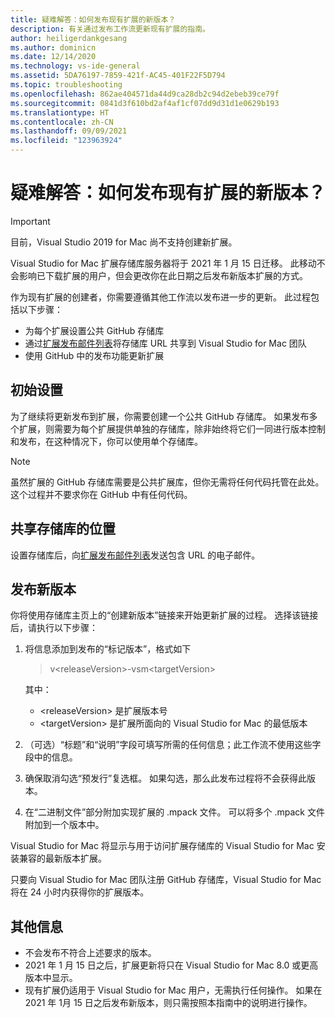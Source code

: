 ```yaml
---
title: 疑难解答：如何发布现有扩展的新版本？
description: 有关通过发布工作流更新现有扩展的指南。
author: heiligerdankgesang
ms.author: dominicn
ms.date: 12/14/2020
ms.technology: vs-ide-general
ms.assetid: 5DA76197-7859-421f-AC45-401F22F5D794
ms.topic: troubleshooting
ms.openlocfilehash: 862ae404571da44d9ca28db2c94d2ebeb39ce79f
ms.sourcegitcommit: 0841d3f610bd2af4af1cf07dd9d31d1e0629b193
ms.translationtype: HT
ms.contentlocale: zh-CN
ms.lasthandoff: 09/09/2021
ms.locfileid: "123963924"
---
```

# <a name="troubleshooting-how-do-i-release-a-new-version-of-my-existing-extension"></a>疑难解答：如何发布现有扩展的新版本？

> [!IMPORTANT]
> 目前，Visual Studio 2019 for Mac 尚不支持创建新扩展。

Visual Studio for Mac 扩展存储库服务器将于 2021 年 1 月 15 日迁移。 此移动不会影响已下载扩展的用户，但会更改你在此日期之后发布新版本扩展的方式。

作为现有扩展的创建者，你需要遵循其他工作流以发布进一步的更新。 此过程包括以下步骤：
- 为每个扩展设置公共 GitHub 存储库
- 通过[扩展发布邮件列表](mailto:vsmextpub@microsoft.com)将存储库 URL 共享到 Visual Studio for Mac 团队
- 使用 GitHub 中的发布功能更新扩展


## <a name="initial-setup"></a>初始设置 

为了继续将更新发布到扩展，你需要创建一个公共 GitHub 存储库。 如果发布多个扩展，则需要为每个扩展提供单独的存储库，除非始终将它们一同进行版本控制和发布，在这种情况下，你可以使用单个存储库。

> [!NOTE]
> 虽然扩展的 GitHub 存储库需要是公共扩展库，但你无需将任何代码托管在此处。 这个过程并不要求你在 GitHub 中有任何代码。


## <a name="share-the-location-of-your-repository"></a>共享存储库的位置

设置存储库后，向[扩展发布邮件列表](mailto:vsmextpub@microsoft.com)发送包含 URL 的电子邮件。


## <a name="release-a-new-version"></a>发布新版本

你将使用存储库主页上的“创建新版本”链接来开始更新扩展的过程。 选择该链接后，请执行以下步骤：

1. 将信息添加到发布的“标记版本”，格式如下

    > v\<releaseVersion>\-vsm\<targetVersion>

    其中：
     - &lt;releaseVersion&gt; 是扩展版本号
     - &lt;targetVersion&gt; 是扩展所面向的 Visual Studio for Mac 的最低版本

2. （可选）“标题”和“说明”字段可填写所需的任何信息；此工作流不使用这些字段中的信息。

3. 确保取消勾选“预发行”复选框。 如果勾选，那么此发布过程将不会获得此版本。

4. 在“二进制文件”部分附加实现扩展的 .mpack 文件。 可以将多个 .mpack 文件附加到一个版本中。

Visual Studio for Mac 将显示与用于访问扩展存储库的 Visual Studio for Mac 安装兼容的最新版本扩展。

只要向 Visual Studio for Mac 团队注册 GitHub 存储库，Visual Studio for Mac 将在 24 小时内获得你的扩展版本。

## <a name="additional-information"></a>其他信息

- 不会发布不符合上述要求的版本。 
- 2021 年 1 月 15 日之后，扩展更新将只在 Visual Studio for Mac 8.0 或更高版本中显示。
- 现有扩展仍适用于 Visual Studio for Mac 用户，无需执行任何操作。 如果在 2021 年 1月 15 日之后发布新版本，则只需按照本指南中的说明进行操作。
